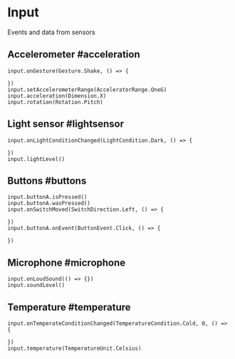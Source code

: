 # Input

Events and data from sensors

## Accelerometer #acceleration

```cards
input.onGesture(Gesture.Shake, () => {

})
input.setAccelerometerRange(AcceleratorRange.OneG)
input.acceleration(Dimension.X)
input.rotation(Rotation.Pitch)

```

## Light sensor #lightsensor

```cards
input.onLightConditionChanged(LightCondition.Dark, () => {

})
input.lightLevel()
```

## Buttons #buttons

```cards
input.buttonA.isPressed()
input.buttonA.wasPressed()
input.onSwitchMoved(SwitchDirection.Left, () => {

})
input.buttonA.onEvent(ButtonEvent.Click, () => {

})
```

## Microphone #microphone

```cards
input.onLoudSound(() => {})
input.soundLevel()
```

## Temperature #temperature

```cards
input.onTemperateConditionChanged(TemperatureCondition.Cold, 0, () => {

})
input.temperature(TemperatureUnit.Celsius)
```
